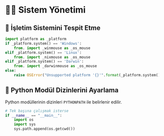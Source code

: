 # 👨‍🔧 Sistem Yönetimi

## 👀 İşletim Sistemini Tespit Etme

```python
import platform as _platform
if _platform.system() == 'Windows':
    from. import _winmouse as _os_mouse
elif _platform.system() == 'Linux':
    from. import _nixmouse as _os_mouse
elif _platform.system() == 'Darwin':
    from. import _darwinmouse as _os_mouse
else:
    raise OSError("Unsupported platform '{}'".format(_platform.system()))
```

## 🚩 Python Modül Dizinlerini Ayarlama

Python modüllerinin dizinleri `PYTHONPATH` ile belirlenir edilir.

```python
# Tek başına çalışmak isterse
if __name__ == "__main__":
    import os
    import sys
    sys.path.append(os.getcwd())
```
